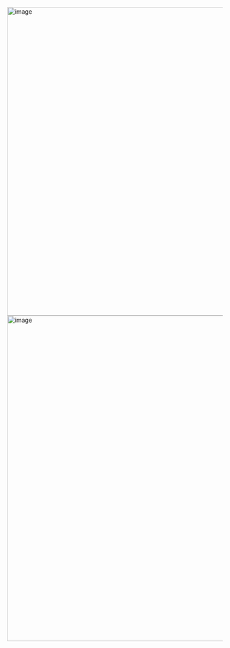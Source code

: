 <img width="719" alt="image" src="https://github.com/user-attachments/assets/a7e5055d-eef1-462a-b053-225ec9bae9be" />

<img width="759" alt="image" src="https://github.com/user-attachments/assets/9e4ff419-894e-4a92-b455-316d140ce284" />


